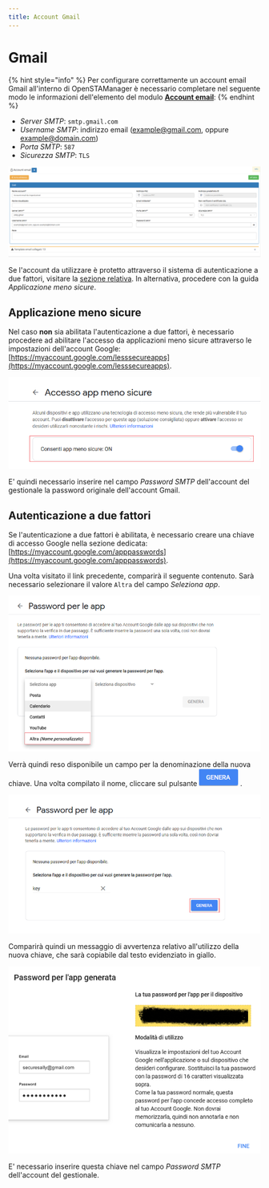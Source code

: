 ```yaml
---
title: Account Gmail
---
```


# Gmail

{% hint style="info" %}
Per configurare correttamente un account email Gmail all'interno di OpenSTAManager è necessario completare nel seguente modo le informazioni dell'elemento del modulo [**Account email**](account.md):
{% endhint %}

* _Server SMTP_: `smtp.gmail.com`
* _Username SMTP_: indirizzo email \(example@gmail.com, oppure example@domain.com\)
* _Porta SMTP_: `587`
* _Sicurezza SMTP_: `TLS`

![Screenshot creazione account email gmail](../../../.gitbook/assets/accountemailgmail.PNG)

Se l'account da utilizzare è protetto attraverso il sistema di autenticazione a due fattori, visitare la [sezione relativa](https://github.com/devcode-it/devcode-it.github.io/tree/c372246fd4462ad0101f4f643f1719d85d3d3249/_openstamanager/guide/modules/email/autenticazione-a-due-fattori/README.md). In alternativa, procedere con la guida _Applicazione meno sicure_.

## Applicazione meno sicure

Nel caso **non** sia abilitata l'autenticazione a due fattori, è necessario procedere ad abilitare l'accesso da applicazioni meno sicure attraverso le impostazioni dell'account Google: [https://myaccount.google.com/lesssecureapps](https://myaccount.google.com/lesssecureapps).

![Consenso app meno sicure](../../../.gitbook/assets/appmenosicure.PNG)

E' quindi necessario inserire nel campo _Password SMTP_ dell'account del gestionale la password originale dell'account Gmail.

## Autenticazione a due fattori

Se l'autenticazione a due fattori è abilitata, è necessario creare una chiave di accesso Google nella sezione dedicata: [https://myaccount.google.com/apppasswords](https://myaccount.google.com/apppasswords).

Una volta visitato il link precedente, comparirà il seguente contenuto. Sarà necessario selezionare il valore `Altra` del campo _Seleziona app_.

![Screenshot autenticazione a due fattori](../../../.gitbook/assets/passwordperleapp.PNG)

Verrà quindi reso disponibile un campo per la denominazione della nuova chiave. Una volta compilato il nome, cliccare sul pulsante ![](../../../.gitbook/assets/genera%20%281%29.PNG) .

![Screenshot autenticazione a due fattori](../../../.gitbook/assets/genera.PNG)

Comparirà quindi un messaggio di avvertenza relativo all'utilizzo della nuova chiave, che sarà copiabile dal testo evidenziato in giallo.

![Password  per l&apos;app generata](../../../.gitbook/assets/pswgenerata.PNG)

E' necessario inserire questa chiave nel campo _Password SMTP_ dell'account del gestionale.

